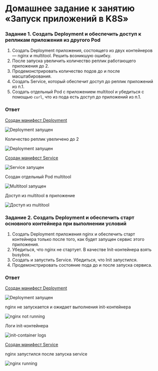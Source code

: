 # Домашнее задание к занятию «Запуск приложений в K8S»

### Задание 1. Создать Deployment и обеспечить доступ к репликам приложения из другого Pod

1. Создать Deployment приложения, состоящего из двух контейнеров — nginx и multitool. Решить возникшую ошибку.
2. После запуска увеличить количество реплик работающего приложения до 2.
3. Продемонстрировать количество подов до и после масштабирования.
4. Создать Service, который обеспечит доступ до реплик приложений из п.1.
5. Создать отдельный Pod с приложением multitool и убедиться с помощью `curl`, что из пода есть доступ до приложений из п.1.

### Ответ

[Создан манифест Deployment](./deployment1.yaml)

![Deployment запущен](./src/1.png "Deployment запущен")

Количество реплик увеличено до 2

![Deployment запущен](./src/2.png "Deployment запущен")

[Создан манифест Service](./service1.yaml)

![Service запущен](./src/3.png "Service запущен")

Создан отдельный Pod multitool

![Multitool запущен](./src/4.png "Multitool запущен")

Доступ из multitool в приложение

![Доступ из multitool](./src/5.png "Доступ из multitool")

### Задание 2. Создать Deployment и обеспечить старт основного контейнера при выполнении условий

1. Создать Deployment приложения nginx и обеспечить старт контейнера только после того, как будет запущен сервис этого приложения.
2. Убедиться, что nginx не стартует. В качестве Init-контейнера взять busybox.
3. Создать и запустить Service. Убедиться, что Init запустился.
4. Продемонстрировать состояние пода до и после запуска сервиса.

### Ответ

[Создан манифест Deployment](./deployment2.yaml)

![Deployment запущен](./src/6.png "Deployment запущен")

nginx не запускается и ожидает выполнения init-контейнера

![nginx not running](./src/7.png "nginx not running")

Логи init-контейнера

![init-container logs](./src/8.png "init-container logs")

[Создан манифест Service](./service2.yaml)

nginx запустился после запуска service

![nginx running](./src/9.png "nginx running")


